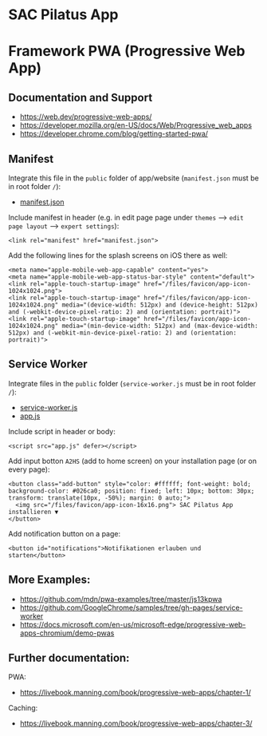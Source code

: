 # SAC Pilatus App

# Framework PWA (Progressive Web App)

## Documentation and Support

- https://web.dev/progressive-web-apps/
- https://developer.mozilla.org/en-US/docs/Web/Progressive_web_apps
- https://developer.chrome.com/blog/getting-started-pwa/

## Manifest

Integrate this file in the `public` folder of app/website (`manifest.json` must be in root folder `/`):
- [manifest.json](pwa/manifest.json)

Include manifest in header (e.g. in edit page page under `themes` --> `edit page layout` --> `expert settings`):

```
<link rel="manifest" href="manifest.json">
```

Add the following lines for the splash screens on iOS there as well:

```
<meta name="apple-mobile-web-app-capable" content="yes">
<meta name="apple-mobile-web-app-status-bar-style" content="default">
<link rel="apple-touch-startup-image" href="/files/favicon/app-icon-1024x1024.png">
<link rel="apple-touch-startup-image" href="/files/favicon/app-icon-1024x1024.png" media="(device-width: 512px) and (device-height: 512px) and (-webkit-device-pixel-ratio: 2) and (orientation: portrait)">
<link rel="apple-touch-startup-image" href="/files/favicon/app-icon-1024x1024.png" media="(min-device-width: 512px) and (max-device-width: 512px) and (-webkit-min-device-pixel-ratio: 2) and (orientation: portrait)">
```

## Service Worker

Integrate files in the `public` folder (`service-worker.js` must be in root folder `/`):
- [service-worker.js](pwa/service-worker.js)
- [app.js](pwa/app.js)

Include script in header or body:

```
<script src="app.js" defer></script>
```

Add input botton `A2HS` (add to home screen) on your installation page (or on every page):

```
<button class="add-button" style="color: #ffffff; font-weight: bold; background-color: #026ca0; position: fixed; left: 10px; bottom: 30px; transform: translate(10px, -50%); margin: 0 auto;">
  <img src="/files/favicon/app-icon-16x16.png"> SAC Pilatus App installieren ▼
</button>
```

Add notification button on a page:
```
<button id="notifications">Notifikationen erlauben und starten</button>
```

## More Examples:
- https://github.com/mdn/pwa-examples/tree/master/js13kpwa
- https://github.com/GoogleChrome/samples/tree/gh-pages/service-worker
- https://docs.microsoft.com/en-us/microsoft-edge/progressive-web-apps-chromium/demo-pwas

## Further documentation:

PWA:
- https://livebook.manning.com/book/progressive-web-apps/chapter-1/

Caching:
- https://livebook.manning.com/book/progressive-web-apps/chapter-3/
